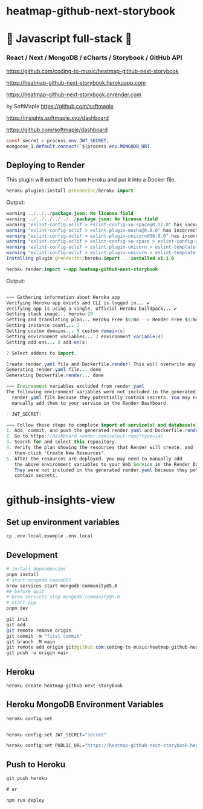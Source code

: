 # heatmap-github-next-storybook

# 🚀 Javascript full-stack 🚀

### React / Next / MongoDB / eCharts / Storybook / GitHub API

https://github.com/coding-to-music/heatmap-github-next-storybook

https://heatmap-github-next-storybook.herokuapp.com

https://heatmap-github-next-storybook.onrender.com

by SoftMaple https://github.com/softmaple

https://insights.softmaple.xyz/dashboard

https://github.com/softmaple/dashboard

```java
const secret = process.env.JWT_SECRET;
mongoose_1.default.connect(`${process.env.MONGODB_URI
```

## Deploying to Render

This plugin will extract info from Heroku and put it into a Docker file.

```java
heroku plugins:install @renderinc/heroku-import
```

Output:

```java
warning ../../../package.json: No license field
warning ../../../../../../package.json: No license field
warning "eslint-config-oclif > eslint-config-xo-space@0.27.0" has incorrect peer dependency "eslint@>=7.20.0".
warning "eslint-config-oclif > eslint-plugin-mocha@9.0.0" has incorrect peer dependency "eslint@>=7.0.0".
warning "eslint-config-oclif > eslint-plugin-unicorn@36.0.0" has incorrect peer dependency "eslint@>=7.32.0".
warning "eslint-config-oclif > eslint-config-xo-space > eslint-config-xo@0.35.0" has incorrect peer dependency "eslint@>=7.20.0".
warning "eslint-config-oclif > eslint-plugin-unicorn > eslint-template-visitor@2.3.2" has incorrect peer dependency "eslint@>=7.0.0".
warning "eslint-config-oclif > eslint-plugin-unicorn > eslint-template-visitor > @babel/eslint-parser@7.16.3" has incorrect peer dependency "eslint@^7.5.0 || ^8.0.0".
Installing plugin @renderinc/heroku-import... installed v1.1.0
```

```java
heroku render:import --app heatmap-github-next-storybook

```

Output:

```java

=== Gathering information about Heroku app
Verifying Heroku app exists and CLI is logged in... ✔️
Verifying app is using a single, official Heroku buildpack... ✔️
Getting stack image... heroku-20
Getting and translating plan... Heroku Free $0/mo --> Render Free $0/mo
Getting instance count... 1
Getting custom domains... 0 custom domain(s)
Getting environment variables... 2 environment variable(s)
Getting add-ons... 0 add-on(s)

? Select addons to import.

Create render.yaml file and Dockerfile.render? This will overwrite any existing files with the same name. (y/n): y
Generating render.yaml file... done
Generating Dockerfile.render... done

=== Environment variables excluded from render.yaml
The following environment variables were not included in the generated
  render.yaml file because they potentially contain secrets. You may need to
  manually add them to your service in the Render Dashboard.

- JWT_SECRET:

=== Follow these steps to complete import of service(s) and database(s) to Render
1. Add, commit, and push the generated render.yaml and Dockerfile.render to GitHub or GitLab.
2. Go to https://dashboard.render.com/select-repo?type=iac
3. Search for and select this repository.
4. Verify the plan showing the resources that Render will create, and
   then click 'Create New Resources'.
5. After the resources are deployed, you may need to manually add
   the above environment variables to your Web Service in the Render Dashboard.
   They were not included in the generated render.yaml because they potentially
   contain secrets.
```

# github-insights-view

## Set up environment variables
```bash
cp .env.local.example .env.local
```

## Development
```bash
# install dependencies
pnpm install
# start mongodb (macoOS)
brew services start mongodb-community@5.0
## before quit
# brew services stop mongodb-community@5.0
# start app
pnpm dev
```

```java
git init
git add .
git remote remove origin
git commit -m "first commit"
git branch -M main
git remote add origin git@github.com:coding-to-music/heatmap-github-next-storybook.git
git push -u origin main
```

## Heroku

```java
heroku create heatmap-github-next-storybook
```

## Heroku MongoDB Environment Variables

```java
heroku config:set


heroku config:set JWT_SECRET="secret"

heroku config:set PUBLIC_URL="https://heatmap-github-next-storybook.herokuapp.com"
```

## Push to Heroku

```java
git push heroku

# or

npm run deploy
```